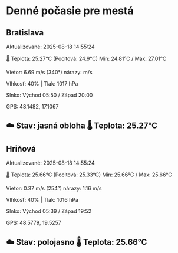 ﻿# Denné počasie pre mestá

## Bratislava
Aktualizované: 2025-08-18 14:55:24

🌡️ Teplota: 25.27°C 
(Pocitová: 24.9°C)
Min: 24.81°C / Max: 27.01°C

Vietor: 6.69 m/s    (340°) 
nárazy:  m/s

Vlhkosť: 40% | Tlak: 1017 hPa

Slnko: Východ 05:50 / Západ 20:00

GPS: 48.1482, 17.1067

☁️ Stav: jasná obloha        🌡️ Teplota: 25.27°C
---

## Hriňová
Aktualizované: 2025-08-18 14:55:24

🌡️ Teplota: 25.66°C 
(Pocitová: 25.33°C)
Min: 25.66°C / Max: 25.66°C

Vietor: 0.37 m/s (254°)
nárazy: 1.16 m/s

Vlhkosť: 40% | Tlak: 1016 hPa

Slnko: Východ 05:39 / Západ 19:52

GPS: 48.5779, 19.5257

☁️ Stav: polojasno        🌡️ Teplota: 25.66°C
---
